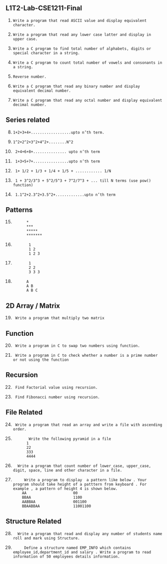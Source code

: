 ##  L1T2-Lab-CSE1211-Final

1.     Write a program that read ASCII value and display equivalent character. 
2.     Write a program that read any lower case latter and display in upper case.
3.     Write a C program to find total number of alphabets, digits or special character in a string.
4.     Write a C program to count total number of vowels and consonants in a string.
5.     Reverse number.
6.     Write a C program that read any binary number and display equivalent decimal number.
7.     Write a C program that read any octal number and display equivalent decimal number.

## Series related

8.     1+2+3+4+..................upto n’th term.
9.     1^2+2^2+3^2+4^2+........N^2
10.      2+4+6+8+............... upto n’th term
11.      1+3+5+7+................upto n’th term
12.      1+ 1/2 + 1/3 + 1/4 + 1/5 + ............ 1/N
13.      1 + 3^2/3^3 + 5^2/5^3 + 7^2/7^3 + ... till N terms (use pow() function)
14.      1.1^2+2.3^2+3.5^2+.............upto n’th term

## Patterns

15.          
              *
              ***
              *****
              *******
       
 16. 
                1
                1 2
                1 2 3 
       
17.
               1
               2 2
               3 3 3
       
18.
              A
              A B
              A B C
              
## 2D Array / Matrix

19.      Write a program that multiply two matrix

## Function

20.      Write a program in C to swap two numbers using function.
21.      Write a program in C to check whether a number is a prime number or not using the function

##   Recursion

22.      Find Factorial value using recursion.
23.      Find Fibonacci number using recursion.

##   File Related

24.      Write a program that read an array and write a file with ascending order.     
25.            Write the following pyramid in a file
              1
              22
              333
              4444
              
26.       Write a program that count number of lower_case, upper_case, digit, space, line and other character in a file.
27.          Write a program to display  a pattern like below . Your program should take height of a patttern from keyboard . For example , a pattern of height 4 is shown below. 
            AA                     00
            BBAA                   1100
            AABBAA                 001100
            BBAABBAA               11001100

## Structure Related

28.       Write a program that read and display any number of students name roll and mark using Structure.

29.          Define a structure named EMP_INFO which contains employee_id,department_id and salary . Write a program to read information of 50 employees details information.



